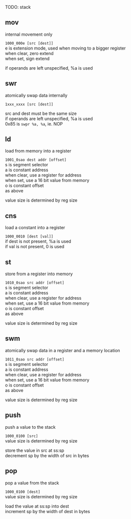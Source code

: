 TODO: stack  
  
## mov  
internal movement only  
  
`1000_000e [src [dest]]`  
e is extension mode, used when moving to a bigger register  
    when clear, zero extend  
    when set, sign extend  
  
if operands are left unspecified, %a is used  
  
  
## swr  
atomically swap data internally  
  
`1xxx_xxxx [src [dest]]`  
  
src and dest must be the same size  
if operands are left unspecified, %a is used  
0x85 is `swpr %a, %a`, ie. NOP  
  
  
## ld  
load from memory into a register  
  
`1001_0sao dest addr [offset]`  
s is segment selector  
a is constant address  
    when clear, use a register for address  
    when set, use a 16 bit value from memory  
o is constant offset  
    as above  
  
value size is determined by reg size  
  
  
## cns  
load a constant into a register  
  
`1000_0010 [dest [val]]`  
if dest is not present, %a is used  
if val is not present, 0 is used  
  
  
## st  
store from a register into memory  
  
`1010_0sao src addr [offset]`  
s is segment selector  
a is constant address  
    when clear, use a register for address  
    when set, use a 16 bit value from memory  
o is constant offset  
    as above  
  
value size is determined by reg size  
  
  
## swm  
atomically swap data in a register and a memory location  
  
`1011_0sao src addr [offset]`  
s is segment selector  
a is constant address  
    when clear, use a register for address  
    when set, use a 16 bit value from memory  
o is constant offset  
    as above  
  
value size is determined by reg size  
  
  
## push  
push a value to the stack  
  
`1000_0100 [src]`  
value size is determined by reg size  
  
store the value in src at ss:sp  
decrement sp by the width of src in bytes  
  
## pop  
pop a value from the stack  
  
`1000_0100 [dest]`  
value size is determined by reg size  
  
load the value at ss:sp into dest  
increment sp by the width of dest in bytes  
  
  